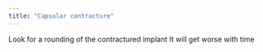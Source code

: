 ```yaml
---
title: "Capsular contracture"
---
```

Look for a rounding of the contractured implant
It will get worse with time

